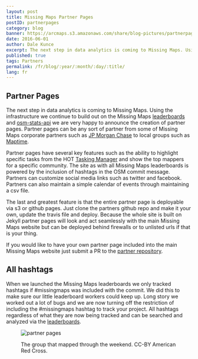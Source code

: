 ```yaml
---
layout: post
title: Missing Maps Partner Pages
postID: partnerpages
category: blog
banner: https://arcmaps.s3.amazonaws.com/share/blog-pictures/partnerpages_banner.jpg
date: 2016-06-01
author: Dale Kunce
excerpt: The next step in data analytics is coming to Missing Maps. Using the infrastructure we continue to build out on the Missing Maps leaderboards and osm-stats-api we are very happy to announce the creation of partner pages. Partner pages can be any sort of partner from some of Missing Maps corporate partners such as JP Morgan Chase to local groups such as Maptime.
published: true
tags: Partners
permalink: /fr/blog/:year/:month/:day/:title/
lang: fr
---
```


## Partner Pages

The next step in data analytics is coming to Missing Maps. Using the infrastructure we continue to build out on the Missing Maps [leaderboards](http://missingmaps.org/leaderboards) and [osm-stats-api](http://github.com/americanredcross/osm-stats-api) we are very happy to announce the creation of partner pages. Partner pages can be any sort of partner from some of Missing Maps corporate partners such as [JP Morgan Chase](http://missingmaps.org/partners/jpmc/) to local groups such as [Maptime](http://missingmaps.org/partners/maptime).

Partner pages have several key features such as the ability to highlight specific tasks from the HOT [Tasking Manager](http://tasks.hotosm.org) and show the top mappers for a specific community. The site as with all Missing Maps leaderboards is powered by the inclusion of hashtags in the OSM commit message. Partners can customize social media links such as twitter and facebook. Partners can also maintain a simple calendar of events through maintaining a csv file.

The last and greatest feature is that the entire partner page is deployable via s3 or github pages. Just clone the partners github repo and make it your own, update the travis file and deploy. Because the whole site is built on Jekyll partner pages will look and act seamlessly with the main Missing Maps website but can be deployed behind firewalls or to unlisted urls if that is your thing.

If you would like to have your own partner page included into the main Missing Maps website just submit a PR to the [partner repository](http://github.com/missingmaps/partners).

## All hashtags
When we launched the Missing Maps leaderboards we only tracked hashtags if #missingmaps was included with the commit. We did this to make sure our little leaderboard workers could keep up. Long story we worked out a lot of bugs and we are now turning off the restriction of including the #missingmaps hashtag to track your project. All hashtags regardless of what they are now being tracked and can be searched and analyzed via the [leaderboards](http://missingmaps.org/leaderboards).

<figure>
<img src="https://arcmaps.s3.amazonaws.com/share/blog-pictures/partnerpages.jpg" alt="partner pages">
<p class="caption">The group that mapped through the weekend. CC-BY American Red Cross.</p>
</figure>
